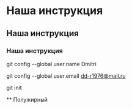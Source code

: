 # Наша инструкция

## Наша инструкция

### Наша инструкция

git config --global user.name Dmitri

git config --global user.email dd-r1976@mail.ru

git init

** Полужирный 
